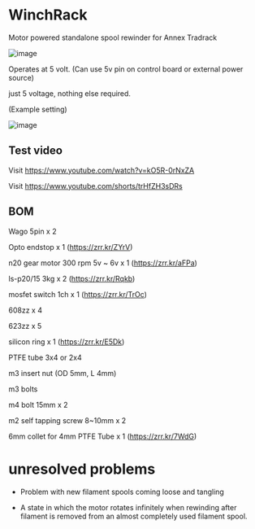 # WinchRack
Motor powered standalone spool rewinder for Annex Tradrack

![image](https://github.com/v6cl/MyDIYthings/assets/16078263/186e7435-38c4-4dc8-a853-3de3d8120f61)

Operates at 5 volt. (Can use 5v pin on control board or external power source)

just 5 voltage, nothing else required.

(Example setting)

![image](https://github.com/v6cl/MyDIYthings/assets/16078263/47655fdf-1641-4b0c-b35e-7289339c23c0)




## Test video

Visit https://www.youtube.com/watch?v=kO5R-0rNxZA

Visit https://www.youtube.com/shorts/trHfZH3sDRs


## BOM

Wago 5pin x 2

Opto endstop x 1 (https://zrr.kr/ZYrV)

n20 gear motor 300 rpm 5v ~ 6v x  1 (https://zrr.kr/aFPa)

ls-p20/15 3kg x 2 (https://zrr.kr/Rqkb)

mosfet switch 1ch x 1 (https://zrr.kr/TrOc)

608zz x 4

623zz x 5

silicon ring x 1 (https://zrr.kr/E5Dk)

PTFE tube 3x4 or 2x4 

m3 insert nut (OD 5mm, L 4mm)

m3 bolts 

m4 bolt 15mm x 2

m2 self tapping screw 8~10mm x 2

6mm collet for 4mm PTFE Tube x 1 (https://zrr.kr/7WdG)

# unresolved problems

- Problem with new filament spools coming loose and tangling

- A state in which the motor rotates infinitely when rewinding after filament is removed from an almost completely used filament spool.


